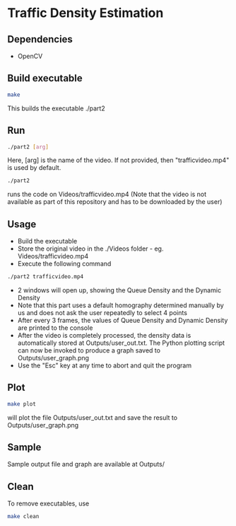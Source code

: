 # Traffic Density Estimation
## Dependencies
* OpenCV

## Build executable
```bash
make
```
This builds the executable ./part2

## Run
```bash
./part2 [arg]
```
Here, [arg] is the name of the video. If not provided, then "trafficvideo.mp4" is used by default.
```bash
./part2
```
runs the code on Videos/trafficvideo.mp4 (Note that the video is not available as part of this repository and has to be downloaded by the user)

## Usage
* Build the executable
* Store the original video in the ./Videos folder - eg. Videos/trafficvideo.mp4
* Execute the following command
```bash
./part2 trafficvideo.mp4
```
* 2 windows will open up, showing the Queue Density and the Dynamic Density
* Note that this part uses a default homography determined manually by us and does not ask the user repeatedly to select 4 points
* After every 3 frames, the values of Queue Density and Dynamic Density are printed to the console
* After the video is completely processed, the density data is automatically stored at Outputs/user_out.txt. The Python plotting script can now be invoked to produce a graph saved to Outputs/user_graph.png
* Use the "Esc" key at any time to abort and quit the program

## Plot
```bash
make plot
```
will plot the file Outputs/user_out.txt and save the result to Outputs/user_graph.png

## Sample
Sample output file and graph are available at Outputs/ 

## Clean
To remove executables, use
```bash
make clean
```